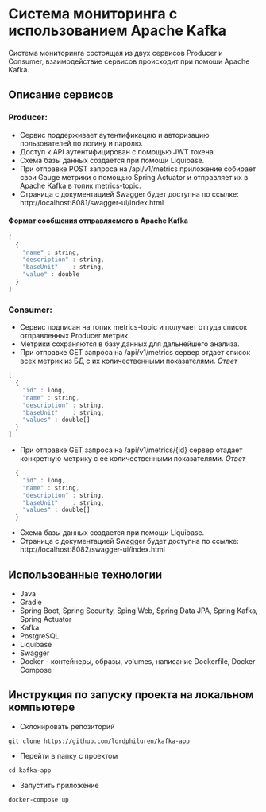# Система мониторинга с использованием Apache Kafka
Система мониторинга состоящая из двух сервисов Producer и Consumer, взаимодействие сервисов происходит при помощи Apache Kafka.

## Описание сервисов
### Producer:
- Сервис поддерживает аутентификацию и авторизацию пользователей по логину и паролю.
- Доступ к API аутентифицирован с помощью JWT токена.
- Схема базы данных создается при помощи Liquibase.
- При отправке POST запроса на /api/v1/metrics приложение собирает свои Gauge метрики с помощью Spring Actuator и отправляет их в Apache Kafka в топик metrics-topic.
- Страница с документацией Swagger будет доступна по ссылке: http://localhost:8081/swagger-ui/index.html
#### Формат сообщения отправляемого в Apache Kafka
```javascript
[
  {
    "name" : string,
    "description" : string,
    "baseUnit"    : string,
    "value" : double
  }
]
```
### Consumer:
- Сервис подписан на топик metrics-topic и получает оттуда список отправленных Producer метрик.
- Метрики сохраняются в базу данных для дальнейшего анализа.
- При отправке GET запроса на /api/v1/metrics сервер отдает список всех метрик из БД с их количественными показателями.
*Ответ*
```javascript
[
  {
    "id" : long,
    "name" : string,
    "description" : string,
    "baseUnit"    : string,
    "values" : double[]
  }
]
```
- При отправке GET запроса на /api/v1/metrics/{id} сервер отадает конкретную метрику с ее количественными показателями.
*Ответ*
```javascript
  {
    "id" : long,
    "name" : string,
    "description" : string,
    "baseUnit"    : string,
    "values" : double[]
  }
```
- Схема базы данных создается при помощи Liquibase.
- Страница с документацией Swagger будет доступна по ссылке: http://localhost:8082/swagger-ui/index.html

## Использованные технологии
- Java
- Gradle
- Spring Boot, Spring Security, Sping Web, Spring Data JPA, Spring Kafka, Spring Actuator
- Kafka
- PostgreSQL
- Liquibase
- Swagger
- Docker - контейнеры, образы, volumes, написание Dockerfile, Docker Compose

## Инструкция по запуску проекта на локальном компьютере
- Склонировать репозиторий 
```
git clone https://github.com/lordphiluren/kafka-app
```
- Перейти в папку с проектом
```
cd kafka-app
```
- Запустить приложение
```
docker-compose up
```
